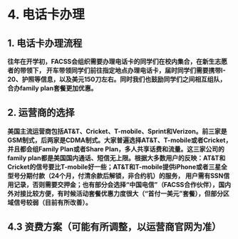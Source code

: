 # 4. 电话卡办理

## 1. 电话卡办理流程

**往年在开学初，FACSS会组织需要办理电话卡的同学们在校内集合，在新生志愿者的带领下， 开车带领同学们前往指定地点办理电话卡，届时同学们需要携带I-20、护照等信息，以及美元150刀左右。同时我们也鼓励同学们之间相互组队，合办family plan套餐更加优惠。**

## **2. 运营商的选择**

**美国主流运营商包括AT\&T、Cricket、T-mobile、Sprint和Verizon。前三家是GSM制式，后两家是CDMA制式。大家普遍选择AT\&T、T-mobile或者Cricket，并且都会组Family Plan或者Share Plan，多人共享话费和流量。这三家公司的family plan都是美国国内通话、短信无上限。根据大多数用户的反映：AT\&T和Cricket的信号要比T-mobile好一些；AT\&T和T-mobile提供iPhone或者三星全型号分期付款（24个月，付清余款后解锁，非合约机）的服务， 用户需有SSN信用记录，否则需要交押金；也有部分会选择“中国电信”（FACSS合作伙伴），国内外对接比较方便，有时候活动套餐优惠力度很大（“首付一美元”套餐），但部分区域信号较弱（目前有所改善）。**

## **4.3 资费方案（可能有所调整，以运营商官网为准）**
